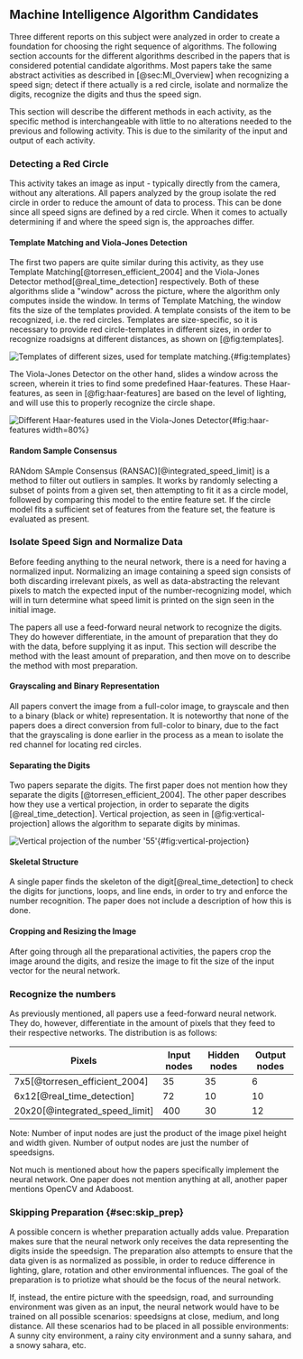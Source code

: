 ## Machine Intelligence Algorithm Candidates
Three different reports on this subject were analyzed in order to create a foundation for choosing the right sequence of algorithms.
The following section accounts for the different algorithms described in the papers that is considered potential candidate algorithms.
Most papers take the same abstract activities as described in [@sec:MI_Overview] when recognizing a speed sign; detect if there actually is a red circle, isolate and normalize the digits, recognize the digits and thus the speed sign.

This section will describe the different methods in each activity, as the specific method is interchangeable with little to no alterations needed to the previous and following activity. This is due to the similarity of the input and output of each activity.

### Detecting a Red Circle
This activity takes an image as input - typically directly from the camera, without any alterations.
All papers analyzed by the group isolate the red circle in order to reduce the amount of data to process.
This can be done since all speed signs are defined by a red circle. When it comes to actually determining if and where the speed sign is, the approaches differ.

#### Template Matching and Viola-Jones Detection
The first two papers are quite similar during this activity, as they use Template Matching[@torresen_efficient_2004] and the Viola-Jones Detector method[@real_time_detection] respectively.
Both of these algorithms slide a "window" across the picture, where the algorithm only computes inside the window.
In terms of Template Matching, the window fits the size of the templates provided.
A template consists of the item to be recognized, i.e. the red circles.
Templates are size-specific, so it is necessary to provide red circle-templates in different sizes, in order to recognize roadsigns at different distances, as shown on [@fig:templates].

![Templates of different sizes, used for template matching. ](https://i.imgur.com/7HKscOf.png){#fig:templates}

The Viola-Jones Detector on the other hand, slides a window across the screen, wherein it tries to find some predefined Haar-features.
These Haar-features, as seen in [@fig:haar-features] are based on the level of lighting, and will use this to properly recognize the circle shape.

![Different Haar-features used in the Viola-Jones Detector](https://qph.fs.quoracdn.net/main-qimg-f14c8b76756db356a4f168d3a998a061){#fig:haar-features width=80%}

#### Random Sample Consensus
RANdom SAmple Consensus (RANSAC)[@integrated_speed_limit] is a method to filter out outliers in samples. It works by randomly selecting a subset of points from a given set, then attempting to fit it as a circle model, followed by comparing this model to the entire feature set. If the circle model fits a sufficient set of features from the feature set, the feature is evaluated as present.

### Isolate Speed Sign and Normalize Data
Before feeding anything to the neural network, there is a need for having a normalized input.
Normalizing an image containing a speed sign consists of both discarding irrelevant pixels, as well as data-abstracting the relevant pixels to match the expected input of the number-recognizing model, which will in turn determine what speed limit is printed on the sign seen in the initial image.

The papers all use a feed-forward neural network to recognize the digits.
They do however differentiate, in the amount of preparation that they do with the data, before supplying it as input.
This section will describe the method with the least amount of preparation, and then move on to describe the method with most preparation.

#### Grayscaling and Binary Representation
All papers convert the image from a full-color image, to grayscale and then to a binary (black or white) representation.
It is noteworthy that none of the papers does a direct conversion from full-color to binary, due to the fact that the grayscaling is done earlier in the process as a mean to isolate the red channel for locating red circles. 

#### Separating the Digits
Two papers separate the digits.
The first paper does not mention how they separate the digits [@torresen_efficient_2004].
The other paper describes how they use a vertical projection, in order to separate the digits [@real_time_detection].
Vertical projection, as seen in [@fig:vertical-projection] allows the algorithm to separate digits by minimas.

![Vertical projection of the number '55'](https://i.imgur.com/zZcWtEQ.png){#fig:vertical-projection}

#### Skeletal Structure
A single paper finds the skeleton of the digit[@real_time_detection] to check the digits for junctions, loops, and line ends, in order to try and enforce the number recognition.
The paper does not include a description of how this is done.

#### Cropping and Resizing the Image
After going through all the preparational activities, the papers crop the image around the digits, and resize the image to fit the size of the input vector for the neural network.

### Recognize the numbers
As previously mentioned, all papers use a feed-forward neural network.
They do, however, differentiate in the amount of pixels that they feed to their respective networks.
The distribution is as follows:

| Pixels                         | Input nodes  | Hidden nodes  | Output nodes |
| ------------------------------ |-------------| -----|----|
| 7x5[@torresen_efficient_2004]  | 35 | 35 | 6 |
| 6x12[@real_time_detection]     | 72 | 10 | 10 |
| 20x20[@integrated_speed_limit] | 400 | 30 | 12 |

Note: Number of input nodes are just the product of the image pixel height and width given. Number of output nodes are just the number of speedsigns.

Not much is mentioned about how the papers specifically implement the neural network.
One paper does not mention anything at all, another paper mentions OpenCV and Adaboost.

### Skipping Preparation {#sec:skip_prep}
A possible concern is whether preparation actually adds value.
Preparation makes sure that the neural network only receives the data representing the digits inside the speedsign.
The preparation also attempts to ensure that the data given is as normalized as possible, in order to reduce difference in lighting, glare, rotation and other environmental influences.
The goal of the preparation is to priotize what should be the focus of the neural network.

If, instead, the entire picture with the speedsign, road, and surrounding environment was given as an input, the neural network would have to be trained on all possible scenarios: speedsigns at close, medium, and long distance.
All these scenarios had to be placed in all possible environments: A sunny city environment, a rainy city environment and a sunny sahara, and a snowy sahara, etc.